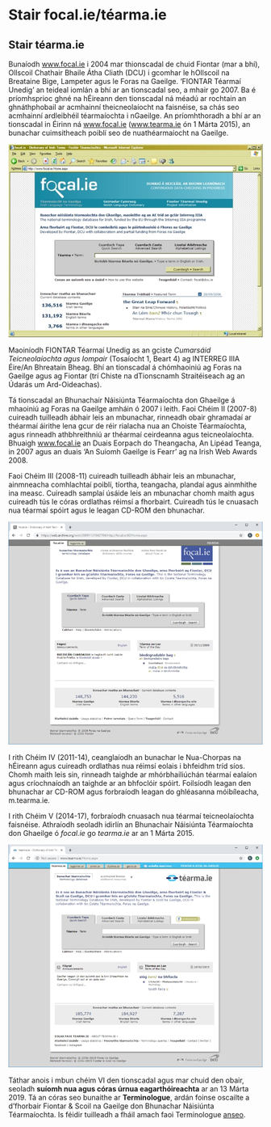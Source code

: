 # Stair focal.ie/téarma.ie

## Stair téarma.ie

Bunaíodh www.focal.ie i 2004 mar thionscadal de chuid Fiontar (mar a bhí), Ollscoil Chathair Bhaile Átha Cliath (DCU) i gcomhar le hOllscoil na Breataine Bige, Lampeter agus le Foras na Gaeilge. ‘FIONTAR Téarmaí Unedig’ an teideal iomlán a bhí ar an tionscadal seo, a mhair go 2007. Ba é príomhsprioc ghné na hÉireann den tionscadal ná méadú ar rochtain an ghnáthphobail ar acmhainní theicneolaíocht na faisnéise, sa chás seo acmhainní ardleibhéil téarmaíochta i nGaeilge. An príomhthoradh a bhí ar an tionscadal in Éirinn ná www.focal.ie (www.tearma.ie ón 1 Márta 2015), an bunachar cuimsitheach poiblí seo de nuathéarmaíocht na Gaeilge. 

![focal.ie V1](focalV1.jpg)

Maoiníodh FIONTAR Téarmaí Unedig as an gciste *Cumarsáid Teicneolaíochta agus Iompair* (Tosaíocht 1, Beart 4) ag INTERREG IIIA Éire/An Bhreatain Bheag. Bhí an tionscadal á chómhaoiniú ag Foras na Gaeilge agus ag Fiontar (trí Chiste na dTionscnamh Straitéiseach ag an Údarás um Ard-Oideachas).

Tá tionscadal an Bhunachair Náisiúnta Téarmaíochta don Ghaeilge á mhaoiniú ag Foras na Gaeilge amháin ó 2007 i leith. Faoi Chéim II (2007-8) cuireadh tuilleadh ábhair leis an mbunachar, rinneadh obair ghramadaí ar théarmaí áirithe lena gcur de réir rialacha nua an Choiste Téarmaíochta, agus rinneadh athbhreithniú ar théarmaí ceirdeanna agus teicneolaíochta. Bhuaigh www.focal.ie an Duais Eorpach do Theangacha, An Lipéad Teanga, in 2007 agus an duais ‘An Suíomh Gaeilge is Fearr’ ag na Irish Web Awards 2008.  

Faoi Chéim III (2008-11) cuireadh tuilleadh ábhair leis an mbunachar, ainmneacha comhlachtaí poiblí, tíortha, teangacha, plandaí agus ainmhithe ina measc. Cuireadh samplaí úsáide leis an mbunachar chomh maith agus cuireadh tús le córas ordlathas réimsí a fhorbairt. Cuireadh tús le cnuasach nua téarmaí spóirt agus le leagan CD-ROM den bhunachar.

![focal.ie V2](focalV2.jpg)

I rith Chéim IV (2011-14), ceanglaíodh an bunachar le Nua-Chorpas na hÉireann agus cuireadh ordlathas nua réimsí eolais i bhfeidhm tríd síos. Chomh maith leis sin, rinneadh taighde ar mhórbhailiúchán téarmaí ealaíon agus críochnaíodh an taighde ar an bhfoclóir spóirt. Foilsíodh leagan den bhunachar ar CD-ROM agus forbraíodh leagan do ghléasanna móibíleacha, m.tearma.ie.

I rith Chéim V (2014-17), forbraíodh cnuasach nua téarmaí teicneolaíochta faisnéise. Athraíodh seoladh idirlín an Bhunachair Náisiúnta Téarmaíochta don Ghaeilge ó *focal.ie* go *tearma.ie* ar an 1 Márta 2015.

![téarma.ie V3](tearmaV3.jpg)

Táthar anois i mbun chéim VI den tionscadal agus mar chuid den obair, seoladh **suíomh nua agus córas úrnua eagarthóireachta** ar an 13 Márta 2019. Tá an córas seo bunaithe ar **Terminologue**, ardán foinse oscailte a d’fhorbair Fiontar & Scoil na Gaeilge don Bhunachar Náisiúnta Téarmaíochta. Is féidir tuilleadh a fháil amach faoi Terminologue [anseo](http://www.terminologue.org/). 
